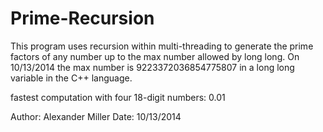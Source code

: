 Prime-Recursion
===============
 
This program uses recursion within multi-threading
to generate the prime factors of any number up to 
the max number allowed by long long. On 10/13/2014 
the max number is 9223372036854775807 in a long long 
variable in the C++ language.

fastest computation with four 18-digit numbers: 0.01

Author: Alexander Miller
Date: 10/13/2014
